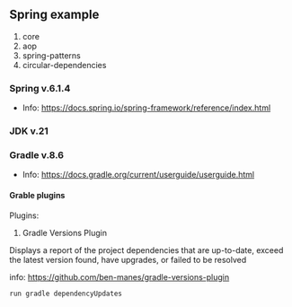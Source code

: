 ## Spring example

1. core
2. aop
3. spring-patterns
4. circular-dependencies

### Spring v.6.1.4

* Info: https://docs.spring.io/spring-framework/reference/index.html

### JDK v.21

### Gradle v.8.6

* Info: https://docs.gradle.org/current/userguide/userguide.html

#### Grable plugins

Plugins:

1. Gradle Versions Plugin

Displays a report of the project dependencies that are up-to-date, exceed the latest version found,
have upgrades, or failed to be resolved

info: https://github.com/ben-manes/gradle-versions-plugin

```
run gradle dependencyUpdates
```